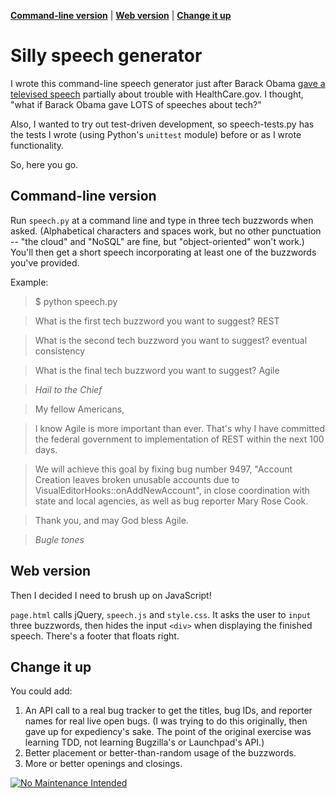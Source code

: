 **[Command-line version](#command-line-version)** |
**[Web version](#web-version)** |
**[Change it up](#change-it-up)**


# Silly speech generator

I wrote this command-line speech generator just after Barack Obama [gave a televised speech](http://www.whitehouse.gov/the-press-office/2013/10/21/remarks-president-affordable-care-act) partially about trouble with HealthCare.gov. I thought, "what if Barack Obama gave LOTS of speeches about tech?"

Also, I wanted to try out test-driven development, so speech-tests.py has the tests I wrote (using Python's `unittest` module) before or as I wrote functionality.

So, here you go.

## Command-line version

Run `speech.py` at a command line and type in three tech buzzwords when asked. (Alphabetical characters and spaces work, but no other punctuation -- "the cloud" and "NoSQL" are fine, but "object-oriented" won't work.) You'll then get a short speech incorporating at least one of the buzzwords you've provided.

Example:

>$ python speech.py

>What is the first tech buzzword you want to suggest? REST

>What is the second tech buzzword you want to suggest? eventual consistency

>What is the final tech buzzword you want to suggest? Agile

>*Hail to the Chief*

>My fellow Americans,

>I know Agile is more important than ever. That's why I have committed the federal government to implementation of REST within the next 100 days.

>We will achieve this goal by fixing bug number 9497, "Account Creation leaves broken unusable accounts due to VisualEditorHooks::onAddNewAccount", in close coordination with state and local agencies, as well as bug reporter Mary Rose Cook.

>Thank you, and may God bless Agile.

>*Bugle tones*


## Web version
Then I decided I need to brush up on JavaScript!

`page.html` calls jQuery, `speech.js` and `style.css`. It asks the user to `input` three buzzwords, then hides the input `<div>` when displaying the finished speech. There's a footer that floats right.


## Change it up

You could add:

1. An API call to a real bug tracker to get the titles, bug IDs, and reporter names for real live open bugs. (I was trying to do this originally, then gave up for expediency's sake. The point of the original exercise was learning TDD, not learning Bugzilla's or Launchpad's API.)
1. Better placement or better-than-random usage of the buzzwords.
1. More or better openings and closings.

[![No Maintenance Intended](http://unmaintained.tech/badge.svg)](http://unmaintained.tech/)
